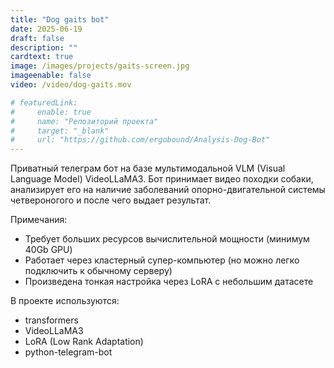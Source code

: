 ```yaml
---
title: "Dog gaits bot"
date: 2025-06-19
draft: false
description: ""
cardtext: true
image: /images/projects/gaits-screen.jpg
imageenable: false
video: /video/dog-gaits.mov

# featuredLink:
#     enable: true
#     name: "Репозиторий проекта"
#     target: "_blank"
#     url: "https://github.com/ergobound/Analysis-Dog-Bot"
---
```


Приватный телеграм бот на базе мультимодальной VLM (Visual Language Model) VideoLLaMA3.
Бот принимает видео походки собаки, анализирует его на наличие заболеваний опорно-двигательной системы четвероногого и после чего выдает результат.

Примечания:
 - Требует больших ресурсов вычислительной мощности (минимум 40Gb GPU)  
 - Работает через кластерный супер-компьютер (но можно легко подключить к обычному серверу)
 - Произведена тонкая настройка через LoRA с небольшим датасете  

В проекте используются:
 - transformers
 - VideoLLaMA3
 - LoRA (Low Rank Adaptation)
 - python-telegram-bot